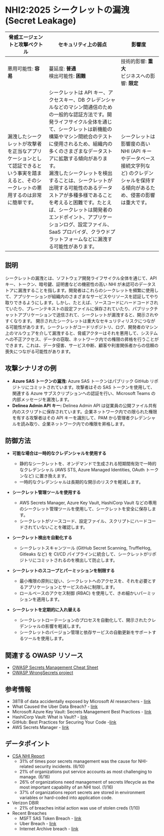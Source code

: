 # NHI2:2025 シークレットの漏洩 (Secret Leakage)

| 脅威エージェントと攻撃ベクトル | セキュリティ上の弱点                     | 影響度                                             |
|--------------------------------|------------------------------------------|----------------------------------------------------|
| 悪用可能性: **容易**           | 蔓延度: **普通**<br>検出可能性: **困難** | 技術的影響: **重大**<br>ビジネスへの影響: **限定** |
| 漏洩したシークレットが攻撃者を正当なアプリケーションとして認証できるという事実を踏まえると、そのシークレットの悪用するのは非常に簡単です。 | シークレットは API キー、アクセスキー、DB クレデンシャルなどのマシン間通信のための一般的な認証方法です。開発ライフサイクル全体を通じて、シークレットは新機能の構築やマシン間統合のテストに使用されるため、組織内の多くのさまざまなデータストアに拡散する傾向があります。 <br/> 漏洩したシークレットを検出することは、シークレットが出現する可能性のあるデータストアが多種多様であることを考えると困難です。たとえば、シークレットは開発者のエンドポイント、アプリケーションログ、設定ファイル、SaaS プロバイダ、クラウドプラットフォームなどに漏洩する可能性があります。 | シークレットは影響度の高い NHI (API キーやデータベース接続文字列など) のクレデンシャルを保持する傾向があるため、侵害の影響は重大です。 |


## 説明

シークレットの漏洩とは、ソフトウェア開発ライフサイクル全体を通じて、API キー、トークン、暗号鍵、証明書などの機密性の高い NHI が未認可のデータストアに漏洩することを指します。開発者はこれらのシークレットを頻繁に使用して、アプリケーションが組織内のさまざまなサービスやリソースを認証してやり取りできるようにします。しかし、たとえば、ソースコードにハードコードされていたり、プレーンテキストの設定ファイルに保存されていたり、パブリックチャットアプリケーションで送信されて、シークレットが漏洩すると、開示されやすくなります。
開示されたシークレットは重大なセキュリティリスクにつながる可能性があります。シークレットがコードリポジトリ、ログ、開発者のマシン上のマルウェアを介して漏洩すると、脅威アクターはそれを悪用して、システムへの不正アクセス、データの窃取、ネットワーク内での権限の昇格を行うことができます。これは、データ侵害、サービス中断、顧客や利害関係者からの信頼の喪失につながる可能性があります。

## 攻撃シナリオの例

* **Azure SAS トークンの漏洩:** Azure SAS トークンはパブリック GitHub リポジトリにコミットされています。攻撃者はその SAS トークンを使用して、関連する Azure サブスクリプションへの認証を行い、Microsoft Teams の内部メッセージを漏洩します。
* **Delinea Admin API キー:** Delinea Admin API は従業員の公開ファイル共有内のスクリプトに保存されています。企業ネットワーク内での限られた権限を有する攻撃者はその API キーを識別して、PAM から管理者クレデンシャルを読み取り、企業ネットワーク内での権限を昇格します。



## 防御方法

* **可能な場合は一時的なクレデンシャルを使用する**
   - 静的なシークレットを、オンデマンドで生成される短期間有効で一時的なクレデンシャル (AWS STS, Azure Managed Identities, OAuth トークンなど) に置き換えます。
   - 一時的なクレデンシャルは長期的な開示のリスクを軽減します。

* **シークレット管理ツールを使用する**
   - AWS Secrets Manager, Azure Key Vault, HashiCorp Vault などの専用のシークレット管理ツールを使用して、シークレットを安全に保存します。
   - シークレットがソースコード、設定ファイル、スクリプトにハードコードされていないことを確認します。

* **シークレット検出を自動化する**
   - シークレットスキャンツール (GitHub Secret Scanning, TruffleHog, Gitleaks など) を CI/CD パイプラインに統合して、シークレットがリポジトリにコミットされるのを検出して防止します。

* **シークレットのスコープとパーミッションを制限する**
   - 最小権限の原則に従い、シークレットへのアクセスを、それを必要とするアプリケーションとサービスのみに制限します。
   - ロールベースのアクセス制御 (RBAC) を使用して、きめ細かいパーミッションを適用します。

* **シークレットを定期的に入れ替える**
   - シークレットローテーションのプロセスを自動化して、開示されたクレデンシャルの影響を軽減します。
   - シークレットのバージョン管理と依存サービスの自動更新をサポートするツールを使用します。

## 関連する OWASP リソース
* [OWASP Secrets Management Cheat Sheet](https://cheatsheetseries.owasp.org/cheatsheets/Secrets_Management_Cheat_Sheet.html)
* [OWASP WrongSecrets project](https://github.com/OWASP/wrongsecrets/)

## 参考情報
* 38TB of data accidentally exposed by Microsoft AI researchers - [link](https://www.wiz.io/blog/38-terabytes-of-private-data-accidentally-exposed-by-microsoft-ai-researchers)
* What Caused the Uber Data Breach? - [link](https://www.upguard.com/blog/what-caused-the-uber-data-breach)
* Microsoft Azure Key Vault: Secrets Management Best Practices - [link](https://learn.microsoft.com/en-us/azure/key-vault/secrets/secrets-best-practices)
* HashiCorp Vault: What is Vault? - [link](https://developer.hashicorp.com/vault/docs/what-is-vault)
* GitHub: Best Practices for Securing Your Code -[link](https://docs.github.com/en/code-security)
* AWS Secrets Manager - [link](https://aws.amazon.com/secrets-manager/)

## データポイント
* [CSA NHI Report](https://cloudsecurityalliance.org/artifacts/state-of-non-human-identity-security-survey-report)
    * 31% of times poor secrets management was the cause for NHI-related security incidents. (6/10)
    * 21% of organizations put service accounts as most challenging to manage. (6/16)
    * 26% of organizations need management of secrets lifecycle as the most important capability of an NHI tool. (1/16)
    * 37% of organizations report secrets are stored in environment variables or hard-coded into application code.
* Verizon DBIR
    * 21% of breaches initial action was use of stolen creds (1/10)
* Recent Breaches
    * MSFT SAS Token Breach - [link](https://www.wiz.io/blog/38-terabytes-of-private-data-accidentally-exposed-by-microsoft-ai-researchers)
    * Uber Breach - [link](https://www.upguard.com/blog/what-caused-the-uber-data-breach)
    * Internet Archive breach - [link](https://www.bleepingcomputer.com/news/security/internet-archive-hacked-data-breach-impacts-31-million-users/)
